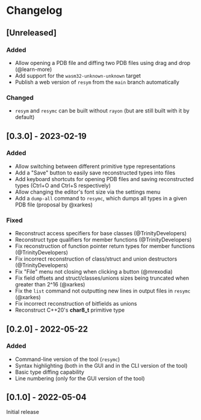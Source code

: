 # Changelog

## [Unreleased]

### Added

- Allow opening a PDB file and diffing two PDB files using drag and drop (@learn-more)
- Add support for the `wasm32-unknown-unknown` target
- Publish a web version of `resym` from the `main` branch automatically

### Changed

- `resym` and `resymc` can be built without `rayon` (but are still built with it by default)

## [0.3.0] - 2023-02-19

### Added

- Allow switching between different primitive type representations
- Add a "Save" button to easily save reconstructed types into files
- Add keyboard shortcuts for opening PDB files and saving reconstructed types (Ctrl+O and Ctrl+S respectively)
- Allow changing the editor's font size via the settings menu
- Add a `dump-all` command to `resymc`, which dumps all types in a given PDB file (proposal by @xarkes)

### Fixed

- Reconstruct access specifiers for base classes (@TrinityDevelopers)
- Reconstruct type qualifiers for member functions (@TrinityDevelopers)
- Fix reconstruction of function pointer return types for member functions (@TrinityDevelopers)
- Fix incorrect reconstruction of class/struct and union destructors (@TrinityDevelopers)
- Fix "File" menu not closing when clicking a button (@mrexodia)
- Fix field offsets and struct/classes/unions sizes being truncated when greater than 2^16 (@xarkes)
- Fix the `list` command not outputting new lines in output files in `resymc` (@xarkes)
- Fix incorrect reconstruction of bitfields as unions
- Reconstruct C++20's **char8_t** primitive type

## [0.2.0] - 2022-05-22

### Added

- Command-line version of the tool (`resymc`)
- Syntax highlighting (both in the GUI and in the CLI version of the tool)
- Basic type diffing capability
- Line numbering (only for the GUI version of the tool)

## [0.1.0] - 2022-05-04

Initial release
